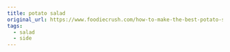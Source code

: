 ```yaml
---
title: potato salad
original_url: https://www.foodiecrush.com/how-to-make-the-best-potato-salad/
tags: 
  - salad
  - side
---
```

